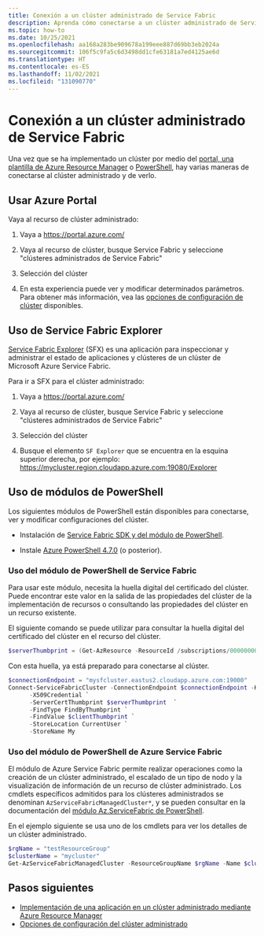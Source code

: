 ```yaml
---
title: Conexión a un clúster administrado de Service Fabric
description: Aprenda cómo conectarse a un clúster administrado de Service Fabric
ms.topic: how-to
ms.date: 10/25/2021
ms.openlocfilehash: aa168a283be909678a199eee887d69bb3eb2024a
ms.sourcegitcommit: 106f5c9fa5c6d3498dd1cfe63181a7ed4125ae6d
ms.translationtype: HT
ms.contentlocale: es-ES
ms.lasthandoff: 11/02/2021
ms.locfileid: "131090770"
---
```

# <a name="connect-to-a-service-fabric-managed-cluster"></a>Conexión a un clúster administrado de Service Fabric

Una vez que se ha implementado un clúster por medio del [portal, una plantilla de Azure Resource Manager](quickstart-managed-cluster-template.md) o [PowerShell](tutorial-managed-cluster-deploy.md), hay varias maneras de conectarse al clúster administrado y de verlo. 

## <a name="use-azure-portal"></a>Usar Azure Portal

Vaya al recurso de clúster administrado:

 1) Vaya a https://portal.azure.com/

 2) Vaya al recurso de clúster, busque Service Fabric y seleccione "clústeres administrados de Service Fabric"

 3) Selección del clúster

 4) En esta experiencia puede ver y modificar determinados parámetros. Para obtener más información, vea las [opciones de configuración de clúster](how-to-managed-cluster-configuration.md) disponibles.

## <a name="use-service-fabric-explorer"></a>Uso de Service Fabric Explorer

[Service Fabric Explorer](https://github.com/Microsoft/service-fabric-explorer) (SFX) es una aplicación para inspeccionar y administrar el estado de aplicaciones y clústeres de un clúster de Microsoft Azure Service Fabric. 

Para ir a SFX para el clúster administrado:
 
 1) Vaya a https://portal.azure.com/
 
 2) Vaya al recurso de clúster, busque Service Fabric y seleccione "clústeres administrados de Service Fabric"

 3) Selección del clúster

 4) Busque el elemento `SF Explorer` que se encuentra en la esquina superior derecha, por ejemplo: https://mycluster.region.cloudapp.azure.com:19080/Explorer

## <a name="use-powershell-modules"></a>Uso de módulos de PowerShell

Los siguientes módulos de PowerShell están disponibles para conectarse, ver y modificar configuraciones del clúster. 

* Instalación de [Service Fabric SDK y del módulo de PowerShell](service-fabric-get-started.md).

* Instale [Azure PowerShell 4.7.0](/powershell/azure/release-notes-azureps#azservicefabric) (o posterior).

### <a name="using-the-service-fabric-powershell-module"></a>Uso del módulo de PowerShell de Service Fabric
Para usar este módulo, necesita la huella digital del certificado del clúster. Puede encontrar este valor en la salida de las propiedades del clúster de la implementación de recursos o consultando las propiedades del clúster en un recurso existente.

El siguiente comando se puede utilizar para consultar la huella digital del certificado del clúster en el recurso del clúster.

```powershell
$serverThumbprint = (Get-AzResource -ResourceId /subscriptions/00000000-0000-0000-0000-000000000000/resourceGroups/myResourceGroup/providers/Microsoft.ServiceFabric/managedclusters/mysfcluster).Properties.clusterCertificateThumbprints
```

Con esta huella, ya está preparado para conectarse al clúster.

```powershell
$connectionEndpoint = "mysfcluster.eastus2.cloudapp.azure.com:19000"
Connect-ServiceFabricCluster -ConnectionEndpoint $connectionEndpoint -KeepAliveIntervalInSec 10 `
      -X509Credential `
      -ServerCertThumbprint $serverThumbprint  `
      -FindType FindByThumbprint `
      -FindValue $clientThumbprint `
      -StoreLocation CurrentUser `
      -StoreName My

```

### <a name="using-the-azure-service-fabric-powershell-module"></a>Uso del módulo de PowerShell de Azure Service Fabric

El módulo de Azure Service Fabric permite realizar operaciones como la creación de un clúster administrado, el escalado de un tipo de nodo y la visualización de información de un recurso de clúster administrado. Los cmdlets específicos admitidos para los clústeres administrados se denominan `AzServiceFabricManagedCluster*`, y se pueden consultar en la documentación del [módulo Az.ServiceFabric de PowerShell](/powershell/module/az.servicefabric/).


En el ejemplo siguiente se usa uno de los cmdlets para ver los detalles de un clúster administrado.

```powershell
$rgName = "testResourceGroup"
$clusterName = "mycluster"
Get-AzServiceFabricManagedCluster -ResourceGroupName $rgName -Name $clusterName
```

## <a name="next-steps"></a>Pasos siguientes

* [Implementación de una aplicación en un clúster administrado mediante Azure Resource Manager](how-to-managed-cluster-app-deployment-template.md)
* [Opciones de configuración del clúster administrado](how-to-managed-cluster-configuration.md)



